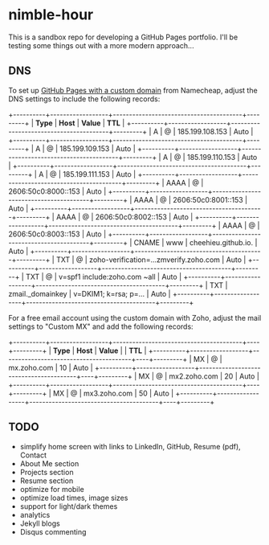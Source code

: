 # nimble-hour

This is a sandbox repo for developing a GitHub Pages portfolio. I'll be testing some things out with a more modern approach...

## DNS

To set up [GitHub Pages with a custom domain](https://docs.github.com/en/pages/configuring-a-custom-domain-for-your-github-pages-site/managing-a-custom-domain-for-your-github-pages-site) from Namecheap, adjust the DNS settings to include the following records:

+----------+------------------+----------------------------------------+---------+
| **Type** | **Host** | **Value** | **TTL** |
+----------+------------------+----------------------------------------+---------+
| A | @ | 185.199.108.153 | Auto |
+----------+------------------+----------------------------------------+---------+
| A | @ | 185.199.109.153 | Auto |
+----------+------------------+----------------------------------------+---------+
| A | @ | 185.199.110.153 | Auto |
+----------+------------------+----------------------------------------+---------+
| A | @ | 185.199.111.153 | Auto |
+----------+------------------+----------------------------------------+---------+
| AAAA | @ | 2606:50c0:8000::153 | Auto |
+----------+------------------+----------------------------------------+---------+
| AAAA | @ | 2606:50c0:8001::153 | Auto |
+----------+------------------+----------------------------------------+---------+
| AAAA | @ | 2606:50c0:8002::153 | Auto |
+----------+------------------+----------------------------------------+---------+
| AAAA | @ | 2606:50c0:8003::153 | Auto |
+----------+------------------+----------------------------------------+---------+
| CNAME | www | cheehieu.github.io. | Auto |
+----------+------------------+----------------------------------------+---------+
| TXT | @ | zoho-verification=...zmverify.zoho.com | Auto |
+----------+------------------+----------------------------------------+---------+
| TXT | @ | v=spf1 include:zoho.com ~all | Auto |
+----------+------------------+----------------------------------------+---------+
| TXT | zmail.\_domainkey | v=DKIM1; k=rsa; p=... | Auto |
+----------+------------------+----------------------------------------+---------+

For a free email account using the custom domain with Zoho, adjust the mail settings to "Custom MX" and add the following records:

+----------+------------------+----------------------------------------+----+---------+
| **Type** | **Host** | **Value** | | **TTL** |
+----------+------------------+----------------------------------------+----+---------+
| MX | @ | mx.zoho.com | 10 | Auto |
+----------+------------------+----------------------------------------+----+---------+
| MX | @ | mx2.zoho.com | 20 | Auto |
+----------+------------------+----------------------------------------+----+---------+
| MX | @ | mx3.zoho.com | 50 | Auto |
+----------+------------------+----------------------------------------+----+---------+

## TODO

- simplify home screen with links to LinkedIn, GitHub, Resume (pdf), Contact
- About Me section
- Projects section
- Resume section
- optimize for mobile
- optimize load times, image sizes
- support for light/dark themes
- analytics
- Jekyll blogs
- Disqus commenting
